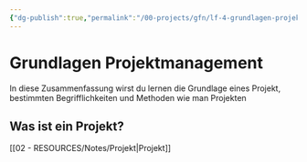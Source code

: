 ```yaml
---
{"dg-publish":true,"permalink":"/00-projects/gfn/lf-4-grundlagen-projektmanagement/","tags":["gfn","inProgress","LF4","publish"],"noteIcon":"","updated":"2024-06-10T02:02:17.000+02:00"}
---
```


# Grundlagen Projektmanagement 

In diese Zusammenfassung wirst du lernen die Grundlage eines Projekt, bestimmten Begrifflichkeiten und Methoden wie man Projekten 
## Was ist ein Projekt?
[[02 - RESOURCES/Notes/Projekt\|Projekt]]